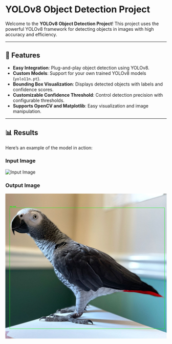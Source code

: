 # YOLOv8 Object Detection Project

Welcome to the **YOLOv8 Object Detection Project**! This project uses the powerful YOLOv8 framework for detecting objects in images with high accuracy and efficiency.

---

## 🚀 Features

- **Easy Integration**: Plug-and-play object detection using YOLOv8.
- **Custom Models**: Support for your own trained YOLOv8 models (`yolo11n.pt`).
- **Bounding Box Visualization**: Displays detected objects with labels and confidence scores.
- **Customizable Confidence Threshold**: Control detection precision with configurable thresholds.
- **Supports OpenCV and Matplotlib**: Easy visualization and image manipulation.

---
## 📊 Results

Here’s an example of the model in action:

### Input Image
![Input Image](buddy.png)

### Output Image
![Output Image](output.png)
